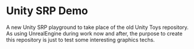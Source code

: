 # Unity SRP Demo
A new Unity SRP playground to take place of the old Unity Toys repository.
As using UnrealEngine during work now and after, the purpose to create this repository is just to test some interesting graphics techs.
